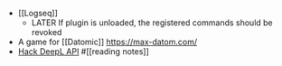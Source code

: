 - [[Logseq]]
	- LATER If plugin is unloaded, the registered commands should be revoked
- A game for [[Datomic]] https://max-datom.com/
- [Hack DeepL API](https://zu1k.com/posts/thinking/deception-tactics-in-deepl-api-design/) #[[reading notes]]
